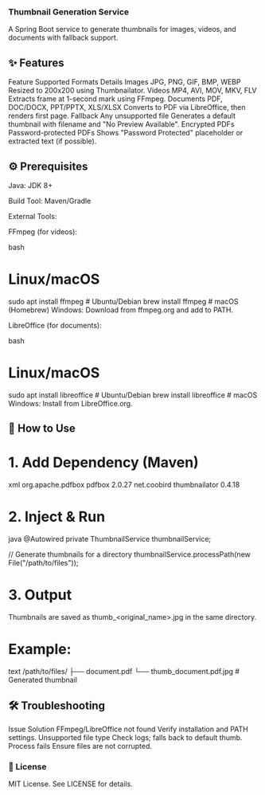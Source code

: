 ### Thumbnail Generation Service
A Spring Boot service to generate thumbnails for images, videos, and documents with fallback support.

## ✨ Features
Feature	Supported Formats	Details
Images	JPG, PNG, GIF, BMP, WEBP	Resized to 200x200 using Thumbnailator.
Videos	MP4, AVI, MOV, MKV, FLV	Extracts frame at 1-second mark using FFmpeg.
Documents	PDF, DOC/DOCX, PPT/PPTX, XLS/XLSX	Converts to PDF via LibreOffice, then renders first page.
Fallback	Any unsupported file	Generates a default thumbnail with filename and "No Preview Available".
Encrypted PDFs	Password-protected PDFs	Shows "Password Protected" placeholder or extracted text (if possible).
## ⚙️ Prerequisites
Java: JDK 8+

Build Tool: Maven/Gradle

External Tools:

FFmpeg (for videos):

bash
# Linux/macOS
sudo apt install ffmpeg    # Ubuntu/Debian
brew install ffmpeg        # macOS (Homebrew)
Windows: Download from ffmpeg.org and add to PATH.

LibreOffice (for documents):

bash
# Linux/macOS
sudo apt install libreoffice    # Ubuntu/Debian
brew install libreoffice       # macOS
Windows: Install from LibreOffice.org.

## 🚀 How to Use
# 1. Add Dependency (Maven)
xml
<dependency>
    <groupId>org.apache.pdfbox</groupId>
    <artifactId>pdfbox</artifactId>
    <version>2.0.27</version>
</dependency>
<dependency>
    <groupId>net.coobird</groupId>
    <artifactId>thumbnailator</artifactId>
    <version>0.4.18</version>
</dependency>
# 2. Inject & Run
java
@Autowired
private ThumbnailService thumbnailService;

// Generate thumbnails for a directory
thumbnailService.processPath(new File("/path/to/files"));
# 3. Output
Thumbnails are saved as thumb_<original_name>.jpg in the same directory.

# Example:

text
/path/to/files/
  ├── document.pdf
  └── thumb_document.pdf.jpg  # Generated thumbnail
## 🛠 Troubleshooting
Issue	Solution
FFmpeg/LibreOffice not found	Verify installation and PATH settings.
Unsupported file type	Check logs; falls back to default thumb.
Process fails	Ensure files are not corrupted.
### 📜 License
MIT License. See LICENSE for details.
